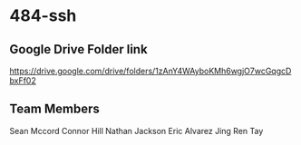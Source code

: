# 484-ssh

## Google Drive Folder link
https://drive.google.com/drive/folders/1zAnY4WAyboKMh6wgjO7wcGqgcDbxFf02

## Team Members

Sean Mccord
Connor Hill
Nathan Jackson
Eric Alvarez
Jing Ren Tay
